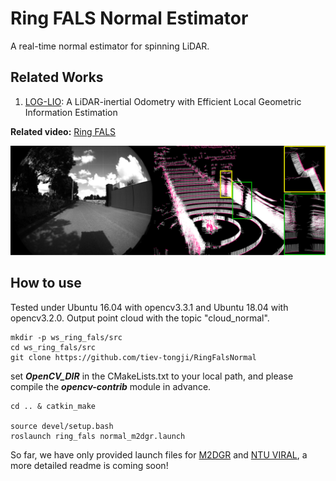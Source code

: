 # Ring FALS Normal Estimator
A real-time normal estimator for spinning LiDAR.
## Related Works

1. [LOG-LIO](https://github.com/tiev-tongji/LOG-LIO): A LiDAR-inertial Odometry with Efficient Local Geometric Information Estimation

**Related video:**  [Ring FALS](https://youtu.be/cxTLywI7X7M)

![normals.jpg](fig%2Fnormals.jpg)

## How to use
Tested under Ubuntu 16.04 with opencv3.3.1 and Ubuntu 18.04 with opencv3.2.0. 
Output point cloud with the topic "cloud_normal".

```angular2html
mkdir -p ws_ring_fals/src
cd ws_ring_fals/src
git clone https://github.com/tiev-tongji/RingFalsNormal
```
set _**OpenCV_DIR**_ in the CMakeLists.txt to your local path, and please compile the  _**opencv-contrib**_ module in advance.

```angular2html
cd .. & catkin_make

source devel/setup.bash
roslaunch ring_fals normal_m2dgr.launch 
```

So far, we have only provided launch files for [M2DGR](https://github.com/SJTU-ViSYS/M2DGR) and [NTU VIRAL](https://github.com/ntu-aris/ntu_viral_dataset), a more detailed readme is coming soon!

